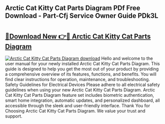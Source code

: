 ## Arctic Cat Kitty Cat Parts Diagram PDf Free Download - Part-Cfj Service Owner Guide PDk3L

# <h2><a href="http://dfly328.blite.top/?on=Arctic+Cat+Kitty+Cat+Parts+Diagram">🔗Download New 👉🔴 Arctic Cat Kitty Cat Parts Diagram</a></h2>

[![Arctic Cat Kitty Cat Parts Diagram download](https://i.imgur.com/lujVjoI.png)](http://dfly328.blite.top/?on=Arctic+Cat+Kitty+Cat+Parts+Diagram)
Hello and welcome to the user manual for your newly installed Arctic Cat Kitty Cat Parts Diagram. This guide is designed to help you get the most out of your product by providing a comprehensive overview of its features, functions, and benefits. You will find clear instructions for operation, maintenance, and troubleshooting. Safety Guidelines for Electrical Devices Please adhere to all electrical safety guidelines when using your new Arctic Cat Kitty Cat Parts Diagram. Arctic Cat Kitty Cat Parts Diagram feature set includes biometric authentication, smart home integration, automatic updates, and personalized dashboard, all accessible through the sleek and user-friendly interface. Thank You for Choosing Arctic Cat Kitty Cat Parts Diagram. We value your trust and support.
